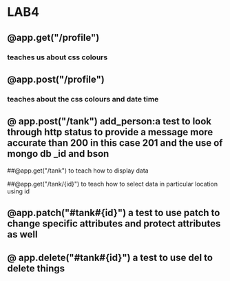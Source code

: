 # LAB4

## @app.get("/profile")
###  teaches us about css colours

## @app.post("/profile")

###    teaches about the css colours and date time

## @ app.post("/tank") add_person:a test to look through http status to provide a message more accurate than 200 in this case 201 and the use of mongo db _id and bson

##@app.get("/tank") to teach how to display data

##@app.get("/tank/{id}") to teach how to select data in particular location using id

## @app.patch("#tank#{id}") a test to use patch to change specific attributes and protect attributes as well

## @ app.delete("#tank#{id}") a test to use del to delete things


